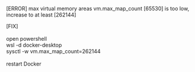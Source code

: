 [ERROR]
max virtual memory areas vm.max_map_count [65530] is too low, increase to at least [262144]<br>

[FIX]<br><br>
open powershell<br>
wsl -d docker-desktop<br>
sysctl -w vm.max_map_count=262144<br>
<br>
restart Docker 
